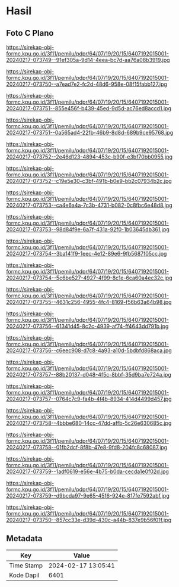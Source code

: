 # Hasil

## Foto C Plano

https://sirekap-obj-formc.kpu.go.id/3f11/pemilu/pdpr/64/07/19/20/15/6407192015001-20240217-073749--91ef305a-9d14-4eea-bc7d-aa76a08b3919.jpg

https://sirekap-obj-formc.kpu.go.id/3f11/pemilu/pdpr/64/07/19/20/15/6407192015001-20240217-073750--a7ead7e2-fc2d-48d6-958e-08f15fabb127.jpg

https://sirekap-obj-formc.kpu.go.id/3f11/pemilu/pdpr/64/07/19/20/15/6407192015001-20240217-073751--855e456f-b439-45ed-9d5d-ac76ed8accd1.jpg

https://sirekap-obj-formc.kpu.go.id/3f11/pemilu/pdpr/64/07/19/20/15/6407192015001-20240217-073751--0a565ad4-22fb-46b9-8d8d-689b9ce95768.jpg

https://sirekap-obj-formc.kpu.go.id/3f11/pemilu/pdpr/64/07/19/20/15/6407192015001-20240217-073752--2e46d123-4894-453c-b90f-e3bf70bb0955.jpg

https://sirekap-obj-formc.kpu.go.id/3f11/pemilu/pdpr/64/07/19/20/15/6407192015001-20240217-073752--c19e5e30-c3bf-491b-b0e9-bb2c07934b2c.jpg

https://sirekap-obj-formc.kpu.go.id/3f11/pemilu/pdpr/64/07/19/20/15/6407192015001-20240217-073753--ca4e6a4a-7c3b-4731-b082-0c8fbc6e48d8.jpg

https://sirekap-obj-formc.kpu.go.id/3f11/pemilu/pdpr/64/07/19/20/15/6407192015001-20240217-073753--98d84f9e-6a7f-431a-92f0-1b03645db361.jpg

https://sirekap-obj-formc.kpu.go.id/3f11/pemilu/pdpr/64/07/19/20/15/6407192015001-20240217-073754--3ba141f9-1eec-4e12-89e6-9fb5687f05cc.jpg

https://sirekap-obj-formc.kpu.go.id/3f11/pemilu/pdpr/64/07/19/20/15/6407192015001-20240217-073754--5c6be527-4927-4f99-8c1e-6ca60a4ec32c.jpg

https://sirekap-obj-formc.kpu.go.id/3f11/pemilu/pdpr/64/07/19/20/15/6407192015001-20240217-073755--4631c256-4955-4fc4-8169-f56b63a64b98.jpg

https://sirekap-obj-formc.kpu.go.id/3f11/pemilu/pdpr/64/07/19/20/15/6407192015001-20240217-073756--61341d45-8c2c-4939-af74-ff4643dd791b.jpg

https://sirekap-obj-formc.kpu.go.id/3f11/pemilu/pdpr/64/07/19/20/15/6407192015001-20240217-073756--c6eec908-d7c8-4a93-a10d-5bdbfd868aca.jpg

https://sirekap-obj-formc.kpu.go.id/3f11/pemilu/pdpr/64/07/19/20/15/6407192015001-20240217-073757--88b20137-d048-4f5c-8bbf-35d9ba7e724a.jpg

https://sirekap-obj-formc.kpu.go.id/3f11/pemilu/pdpr/64/07/19/20/15/6407192015001-20240217-073757--0764c7c9-fa4b-4f4b-8934-414d4499d457.jpg

https://sirekap-obj-formc.kpu.go.id/3f11/pemilu/pdpr/64/07/19/20/15/6407192015001-20240217-073758--4bbbe680-14cc-47dd-affb-5c26e630685c.jpg

https://sirekap-obj-formc.kpu.go.id/3f11/pemilu/pdpr/64/07/19/20/15/6407192015001-20240217-073758--01fb2dcf-8f8b-47e8-9fd8-204fc8c68087.jpg

https://sirekap-obj-formc.kpu.go.id/3f11/pemilu/pdpr/64/07/19/20/15/6407192015001-20240217-073759--1adf0619-e56e-4b75-b0da-cecda1e0f02d.jpg

https://sirekap-obj-formc.kpu.go.id/3f11/pemilu/pdpr/64/07/19/20/15/6407192015001-20240217-073759--d9bcda97-9e65-45f6-924e-817fe7592abf.jpg

https://sirekap-obj-formc.kpu.go.id/3f11/pemilu/pdpr/64/07/19/20/15/6407192015001-20240217-073750--857cc33e-d39d-430c-a44b-837e9b56f01f.jpg


## Metadata

| Key        | Value               |
| ---------- | ------------------- |
| Time Stamp | 2024-02-17 13:05:41 |
| Kode Dapil | 6401                |



